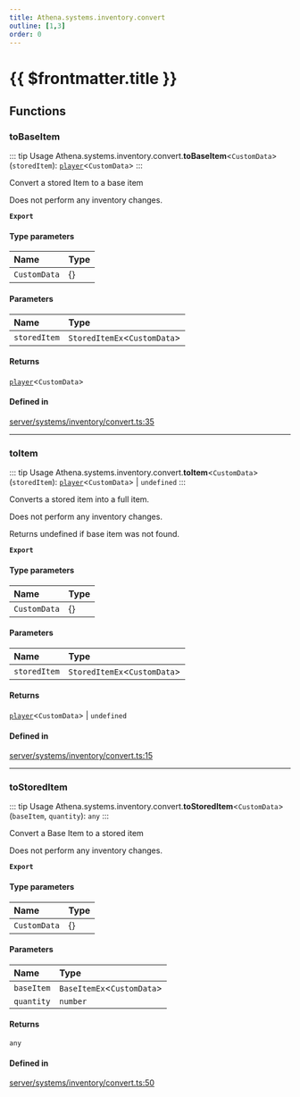 ```yaml
---
title: Athena.systems.inventory.convert
outline: [1,3]
order: 0
---
```


# {{ $frontmatter.title }}


## Functions

### toBaseItem

::: tip Usage
Athena.systems.inventory.convert.**toBaseItem**<`CustomData`\>(`storedItem`): [`player`](server_config.md#player)<`CustomData`\>
:::

Convert a stored Item to a base item

Does not perform any inventory changes.

**`Export`**

#### Type parameters

| Name | Type |
| :------ | :------ |
| `CustomData` | {} |

#### Parameters

| Name | Type |
| :------ | :------ |
| `storedItem` | `StoredItemEx`<`CustomData`\> |

#### Returns

[`player`](server_config.md#player)<`CustomData`\>

#### Defined in

[server/systems/inventory/convert.ts:35](https://github.com/Stuyk/altv-athena/blob/90cd63d/src/core/server/systems/inventory/convert.ts#L35)

___

### toItem

::: tip Usage
Athena.systems.inventory.convert.**toItem**<`CustomData`\>(`storedItem`): [`player`](server_config.md#player)<`CustomData`\> \| `undefined`
:::

Converts a stored item into a full item.

Does not perform any inventory changes.

Returns undefined if base item was not found.

**`Export`**

#### Type parameters

| Name | Type |
| :------ | :------ |
| `CustomData` | {} |

#### Parameters

| Name | Type |
| :------ | :------ |
| `storedItem` | `StoredItemEx`<`CustomData`\> |

#### Returns

[`player`](server_config.md#player)<`CustomData`\> \| `undefined`

#### Defined in

[server/systems/inventory/convert.ts:15](https://github.com/Stuyk/altv-athena/blob/90cd63d/src/core/server/systems/inventory/convert.ts#L15)

___

### toStoredItem

::: tip Usage
Athena.systems.inventory.convert.**toStoredItem**<`CustomData`\>(`baseItem`, `quantity`): `any`
:::

Convert a Base Item to a stored item

Does not perform any inventory changes.

**`Export`**

#### Type parameters

| Name | Type |
| :------ | :------ |
| `CustomData` | {} |

#### Parameters

| Name | Type |
| :------ | :------ |
| `baseItem` | `BaseItemEx`<`CustomData`\> |
| `quantity` | `number` |

#### Returns

`any`

#### Defined in

[server/systems/inventory/convert.ts:50](https://github.com/Stuyk/altv-athena/blob/90cd63d/src/core/server/systems/inventory/convert.ts#L50)

